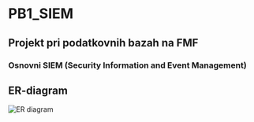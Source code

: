# PB1_SIEM

## Projekt pri podatkovnih bazah na FMF

### Osnovni SIEM (Security Information and Event Management)
## ER-diagram
![ER diagram](diagrams/images/ER_Diagram.png)
